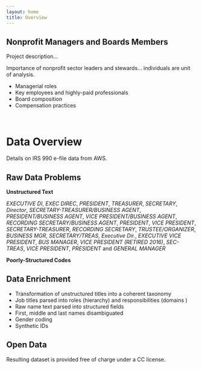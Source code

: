 ```yaml
---
layout: home
title: Overview
---
```


## Nonprofit Managers and Boards Members

Project description...

Importance of nonprofit sector leaders and stewards... individuals are unit of analysis. 

* Managerial roles
* Key employees and highly-paid professionals 
* Board composition 
* Compensation practices 

<br>


# Data Overview


Details on IRS 990 e-file data from AWS.


## Raw Data Problems 

**Unstructured Text**

_EXECUTIVE DI_, _EXEC DIREC_, _PRESIDENT_, _TREASURER_, _SECRETARY_, _Director_, _SECRETARY-TREASURER/BUSINESS AGENT_, _PRESIDENT/BUSINESS AGENT_, _VICE PRESIDENT/BUSINESS AGENT_, _RECORDING SECRETARY/BUSINESS AGENT_, _PRESIDENT_, _VICE PRESIDENT_, _SECRETARY-TREASURER_, _RECORDING SECRETARY_, _TRUSTEE/ORGANIZER_, _BUSINESS MGR_, _SECRETARY/TREAS_, _Executive Dir._, _EXECUTIVE VICE PRESIDENT_, _BUS MANAGER_, _VICE PRESIDENT (RETIRED 2016)_, _SEC-TREAS_, _VICE PRESIDENT_, _PRESIDENT_ and _GENERAL MANAGER_

**Poorly-Structured Codes**





## Data Enrichment

* Transformation of unstructured titles into a coherent taxonomy 
* Job titles parsed into roles (hierarchy) and responsibilities (domains )  
* Raw name text parsed into structured fields 
* First, middle and last names disambiguated
* Gender coding 
* Synthetic IDs   




## Open Data

Resulting dataset is provided free of charge under a CC license. 

<br><br>







